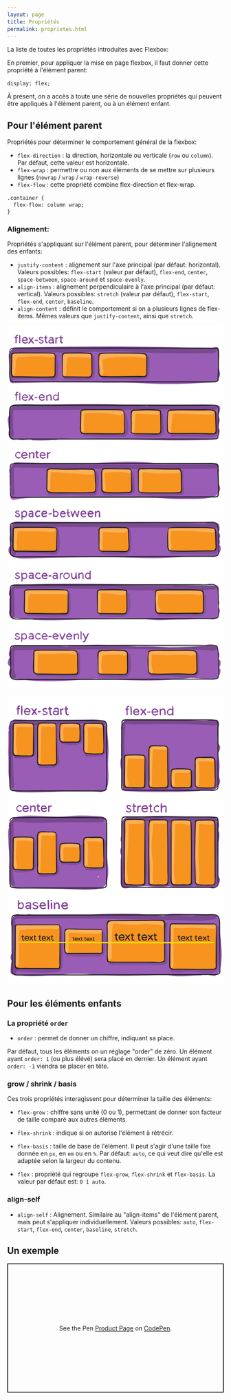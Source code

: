 ```yaml
---
layout: page
title: Propriétés
permalink: proprietes.html
---
```


La liste de toutes les propriétés introduites avec Flexbox:

En premier, pour appliquer la  mise en page flexbox, il faut donner cette propriété à l'élément parent:

```
display: flex;
```

À présent, on a accès à toute une série de nouvelles propriétés qui peuvent être appliqués à l'élément parent, ou à un élément enfant.

## Pour l'élément parent

Propriétés pour déterminer le comportement général de la flexbox:

* `flex-direction` : la direction, horizontale ou verticale (`row` ou `column`). Par défaut, cette valeur est horizontale.
* `flex-wrap` : permettre ou non aux éléments de se mettre sur plusieurs lignes (`nowrap` / `wrap` / `wrap-reverse`)
* `flex-flow` : cette propriété combine flex-direction et flex-wrap.

```
.container {
  flex-flow: column wrap;
}
```

### Alignement:

Propriétés s'appliquant sur l'élément parent, pour déterminer l'alignement des enfants:

* `justify-content` : alignement sur l'axe principal (par défaut: horizontal). Valeurs possibles: `flex-start` (valeur par défaut), `flex-end`, `center`, `space-between`, `space-around` et `space-evenly`.
* `align-items` : alignement perpendiculaire à l'axe principal (par défaut: vertical). Valeurs possibles: `stretch` (valeur par défaut), `flex-start`, `flex-end`, `center`, `baseline`.
* `align-content` : définit le comportement si on a plusieurs lignes de flex-items. Mêmes valeurs que `justify-content`, ainsi que `stretch`.

![Les modes possibles pour justify-content](img/flexbox-justify-content.png)

![Les modes possibles pour align-items](img/flexbox-align-items.png)

## Pour les éléments enfants

### La propriété `order`

* `order` : permet de donner un chiffre, indiquant sa place.

Par défaut, tous les éléments on un réglage "order" de zéro. Un élément ayant `order: 1` (ou plus élévé) sera placé en dernier. Un élément ayant `order: -1` viendra se placer en tête.

### grow / shrink / basis

Ces trois propriétés interagissent pour déterminer la taille des éléments:

* `flex-grow` : chiffre sans unité (0 ou 1), permettant de donner son facteur de taille comparé aux autres éléments. 
* `flex-shrink` : indique si on autorise l'élément à rétrécir.
* `flex-basis` : taille de base de l'élément. Il peut s'agir d'une taille fixe donnée en `px`, en `em` ou en `%`. Par défaut: `auto`, ce qui veut dire qu'elle est adaptée selon la largeur du contenu.
 
* `flex` : propriété qui regroupe `flex-grow`, `flex-shrink` et `flex-basis`. La valeur par défaut est: `0 1 auto`.

### align-self

* `align-self` : Alignement. Similaire au "align-items" de l'élément parent, mais peut s'appliquer individuellement. Valeurs possibles: `auto`, `flex-start`, `flex-end`, `center`, `baseline`, `stretch`.

## Un exemple

<p class="codepen" data-height="300" data-default-tab="html,result" data-slug-hash="jOZxmyx" data-editable="true" data-user="eracom" style="height: 300px; box-sizing: border-box; display: flex; align-items: center; justify-content: center; border: 2px solid; margin: 1em 0; padding: 1em;">
  <span>See the Pen <a href="https://codepen.io/eracom/pen/jOZxmyx">
  Product Page</a> 
  on <a href="https://codepen.io">CodePen</a>.</span>
</p>

